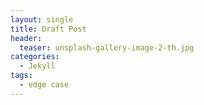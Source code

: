 ```yaml
---
layout: single
title: Draft Post
header:
  teaser: unsplash-gallery-image-2-th.jpg
categories:
  - Jekyll
tags:
  - edge case
---
```


